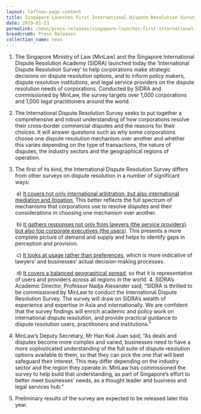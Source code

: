 ```yaml
---
layout: leftnav-page-content
title: Singapore Launches First International Dispute Resolution Survey
date: 2019-01-23
permalink: /news/press-releases/singapore-launches-first-international-dispute-resolution-survey
breadcrumb: Press Releases
collection_name: news
---
```


1. The Singapore Ministry of Law (MinLaw) and the Singapore International Dispute Resolution Academy (SIDRA) launched today the ‘International Dispute Resolution Survey’ to help corporations make strategic decisions on dispute resolution options, and to inform policy makers, dispute resolution institutions, and legal service providers on the dispute resolution needs of corporations. Conducted by SIDRA and commissioned by MinLaw, the survey targets over 1,000 corporations and 1,000 legal practitioners around the world.

2. The International Dispute Resolution Survey seeks to put together a comprehensive and robust understanding of how corporations resolve their cross-border commercial disputes and the reasons for their choices. It will answer questions such as why some corporations choose one dispute resolution mechanism over another and whether this varies depending on the type of transactions, the nature of disputes, the industry sectors and the geographical regions of operation. 

3. The first of its kind, the International Dispute Resolution Survey differs from other surveys on dispute resolution in a number of significant ways:

   &nbsp;a) <ins>It covers not only international arbitration, but also international mediation and litigation.</ins> This better reflects the full spectrum of mechanisms that corporations use to resolve disputes and their considerations in choosing one mechanism over another.   
   
   &nbsp;b) <ins>It gathers responses not only from lawyers (the service providers) but also top corporate executives (the users</ins>). This presents a more complete picture of demand and supply and helps to identify gaps in perception and provision.  
   
   &nbsp;c) <ins>It looks at usage rather than preferences</ins>, which is more indicative of lawyers’ and businesses’ actual decision-making processes.  
   
   &nbsp;d) <ins>It covers a balanced geographical spread</ins>, so that it is representative of users and providers across all regions in the world.  4. SIDRA’s Academic Director, Professor Nadja Alexander said, “SIDRA is thrilled to be commissioned by MinLaw to conduct the International Dispute Resolution Survey. The survey will draw on SIDRA’s wealth of experience and expertise in Asia and internationally. We are confident that the survey findings will enrich academic and policy work on international dispute resolution, and provide practical guidance to dispute resolution users, practitioners and institutions.”  

5. MinLaw’s Deputy Secretary, Mr Han Kok Juan said, “As deals and disputes become more complex and varied, businesses need to have a more sophisticated understanding of the full suite of dispute resolution options available to them, so that they can pick the one that will best safeguard their interest. This may differ depending on the industry sector and the region they operate in. MinLaw has commissioned the survey to help build that understanding, as part of Singapore’s effort to better meet businesses’ needs, as a thought leader and business and legal services hub.”

6. Preliminary results of the survey are expected to be released later this year.


   
   
   
    
